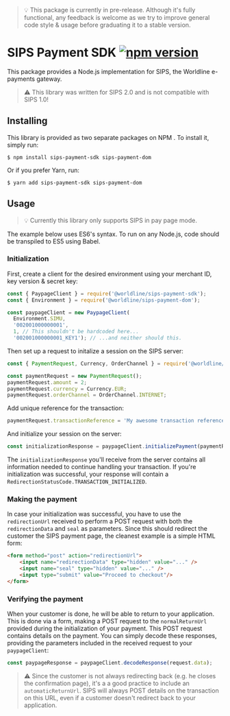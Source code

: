 > :bulb: This package is currently in pre-release. Although it's fully functional, any feedback is welcome as we try to improve general code style & usage before graduating it to a stable version.

# SIPS Payment SDK [![npm version](https://img.shields.io/npm/v/@worldline/sips-payment-sdk.svg)](https://www.npmjs.com/package/@worldline/sips-payment-sdk)
This package provides a Node.js implementation for SIPS, the Worldline e-payments gateway.

> :warning: This library was written for SIPS 2.0 and is not compatible with SIPS 1.0!

## Installing

This library is provided as two separate packages on NPM . To install it, simply run:
```
$ npm install sips-payment-sdk sips-payment-dom
```

Or if you prefer Yarn, run:
```
$ yarn add sips-payment-sdk sips-payment-dom
```


## Usage
> :bulb: Currently this library only supports SIPS in pay page mode.

The example below uses ES6's syntax. To run on any Node.js, code should be transpiled to ES5 using Babel.

### Initialization
First, create a client for the desired environment using your merchant ID, key version & secret key:
```js
const { PaypageClient } = require('@worldline/sips-payment-sdk');
const { Environment } = require('@worldline/sips-payment-dom');

const paypageClient = new PaypageClient(
  Environment.SIMU,
  '002001000000001',
  1, // This shouldn't be hardcoded here...
  '002001000000001_KEY1'); // ...and neither should this.
```

Then set up a request to initalize a session on the SIPS server:

```js
const { PaymentRequest, Currency, OrderChannel } = require('@worldline/sips-payment-dom');

const paymentRequest = new PaymentRequest();
paymentRequest.amount = 2;
paymentRequest.currency = Currency.EUR;
paymentRequest.orderChannel = OrderChannel.INTERNET;
```
Add unique reference for the transaction:

```js
paymentRequest.transactionReference = 'My awesome transaction reference';
```

And initialize your session on the server:
```js
const initializationResponse = paypageClient.initializePayment(paymentRequest);
```

The `initializationResponse` you'll receive from the server contains all information needed to continue
handling your transaction. If you're initialization was successful, your response will contain a
`RedirectionStatusCode.TRANSACTION_INITIALIZED`.

### Making the payment
In case your initialization was successful, you have to use the `redirectionUrl` received to perform a POST request
with both the `redirectionData` and `seal` as parameters. Since this should redirect the customer the SIPS
payment page, the cleanest example is a simple HTML form:

```html
<form method="post" action="redirectionUrl">
    <input name="redirectionData" type="hidden" value="..." />
    <input name="seal" type="hidden" value="..." />
    <input type="submit" value="Proceed to checkout"/>
</form>
```

### Verifying the payment
When your customer is done, he will be able to return to your application. This is done
via a form, making a POST request to the `normalReturnUrl` provided during the initialization of your payment.
This POST request contains details on the payment. You can simply decode these responses, providing the parameters included in the received request to your `paypageClient`:

```js
const paypageResponse = paypageClient.decodeResponse(request.data);
```

> :warning: Since the customer is not always redirecting back (e.g. he closes the confirmation page), it's a
a good practice to include an `automaticReturnUrl`. SIPS will always POST details on the transaction on this URL,
even if a customer doesn't redirect back to your application.

